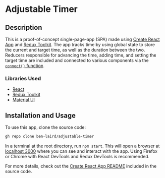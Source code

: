 # Adjustable Timer

## Description

This is a proof-of-concept single-page-app (SPA) made using [Create React App](https://github.com/facebook/create-react-app) and [Redux Toolkit](https://redux-toolkit.js.org/). The app tracks time by using global state to store the current and target time, as well as the duration between the two. Reducers responsible for advancing the time, adding time, and setting the target time are included and connected to various components via the [`connect()` function](https://react-redux.js.org/using-react-redux/connect-mapstate).

### Libraries Used

* [React](https://reactjs.org)
* [Redux Toolkit](https://redux-toolkit.js.org)
* [Material UI](https://mui.com)

## Installation and Usage

To use this app, clone the source code:

```bash
gh repo clone ben-laird/adjustable-timer
```

In a terminal at the root directory, run `npm start`. This will open a browser at [localhost 3000](https://localhost:3000) where you can see and interact with the app. Using Firefox or Chrome with React DevTools and Redux DevTools is recommended.

For more details, check out the [Create React App README](CRA-README.md) included in the source code.
